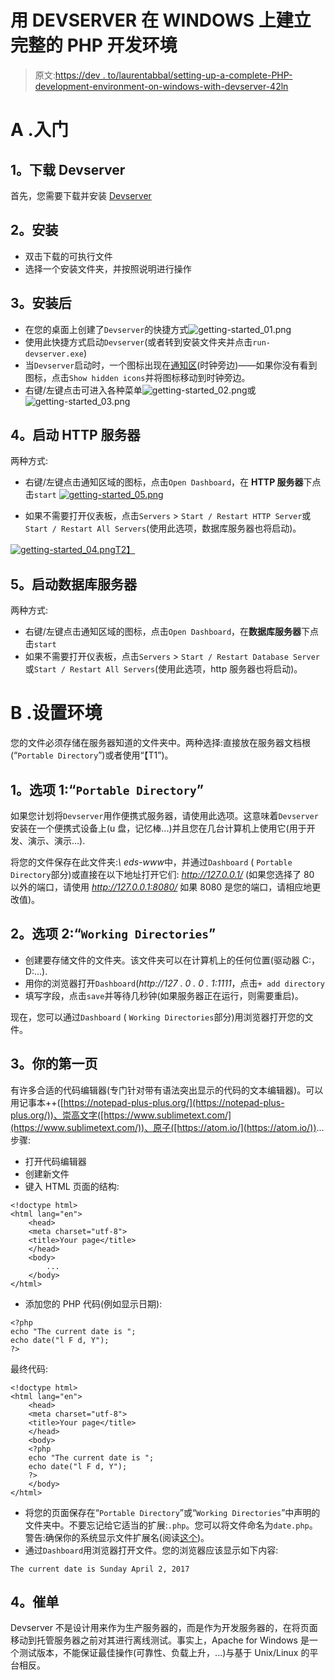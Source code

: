 # 用 DEVSERVER 在 WINDOWS 上建立完整的 PHP 开发环境

> 原文:[https://dev . to/laurentabbal/setting-up-a-complete-PHP-development-environment-on-windows-with-devserver-42ln](https://dev.to/laurentabbal/setting-up-a-complete-php-development-environment-on-windows-with-devserver-42ln)

# [](#a-getting-started)A .入门

## [](#1-download-devserver)1。下载 Devserver

首先，您需要下载并安装 [Devserver](https://www.easyphp.org/easyphp-devserver.php)

## [](#2-install)2。安装

*   双击下载的可执行文件
*   选择一个安装文件夹，并按照说明进行操作

## [](#3-post-install)3。安装后

*   在您的桌面上创建了`Devserver`的快捷方式![getting-started_01.png](../Images/f925f445246592e862c294818830f8da.png)
*   使用此快捷方式启动`Devserver`(或者转到安装文件夹并点击`run-devserver.exe`)
*   当`Devserver`启动时，一个图标出现在[通知区](https://en.wikipedia.org/wiki/Notification_area)(时钟旁边)——如果你没有看到图标，点击`Show hidden icons`并将图标移动到时钟旁边。
*   右键/左键点击可进入各种菜单![getting-started_02.png](../Images/465c956566f9d1ca466291935c5cf847.png)或![getting-started_03.png](../Images/98ecc4e50f813069518b83a4df774ff6.png)

## [](#4-start-http-server)4。启动 HTTP 服务器

两种方式:

*   右键/左键点击通知区域的图标，点击`Open Dashboard`，在 **HTTP 服务器**下点击`start`
    [![getting-started_05.png](../Images/84414b9b2fd49ad63972d7fa76afb0d9.png)](https://res.cloudinary.com/practicaldev/image/fetch/s--hAG3KPzP--/c_limit%2Cf_auto%2Cfl_progressive%2Cq_auto%2Cw_880/https://www.easyphp.org/documentation/devserver/img/getting-started_05.png)

*   如果不需要打开仪表板，点击`Servers` > `Start / Restart HTTP Server`或`Start / Restart All Servers`(使用此选项，数据库服务器也将启动)。

[![getting-started_04.png](../Images/4c5cce885addf43a57ceb04a4eb4882a.png)T2】](https://res.cloudinary.com/practicaldev/image/fetch/s--1uur34IS--/c_limit%2Cf_auto%2Cfl_progressive%2Cq_auto%2Cw_880/https://www.easyphp.org/documentation/devserver/img/getting-started_04.png)

## [](#5-start-database-server)5。启动数据库服务器

两种方式:

*   右键/左键点击通知区域的图标，点击`Open Dashboard`，在**数据库服务器**下点击`start`
*   如果不需要打开仪表板，点击`Servers` > `Start / Restart Database Server`或`Start / Restart All Servers`(使用此选项，http 服务器也将启动)。

# [](#b-setup-your-environment)B .设置环境

您的文件必须存储在服务器知道的文件夹中。两种选择:直接放在服务器文档根(“`Portable Directory`”)或者使用“【T1”)。

## [](#1-option-1-raw-portable-directory-endraw-)1。选项 1:“`Portable Directory`”

如果您计划将`Devserver`用作便携式服务器，请使用此选项。这意味着`Devserver`安装在一个便携式设备上(u 盘，记忆棒...)并且您在几台计算机上使用它(用于开发、演示、演示...).

将您的文件保存在此文件夹:*<server-install-folder>\ eds-www*中，并通过`Dashboard` ( `Portable Directory`部分)或直接在以下地址打开它们: *http://127.0.0.1/* (如果您选择了 80 以外的端口，请使用 *http://127.0.0.1:8080/* 如果 8080 是您的端口，请相应地更改值)。

## [](#2-option-2-raw-working-directories-endraw-)2。选项 2:“`Working Directories`”

*   创建要存储文件的文件夹。该文件夹可以在计算机上的任何位置(驱动器 C:，D:...).
*   用你的浏览器打开`Dashboard`(*http://127 . 0 . 0 . 1:1111*，点击`+ add directory`
*   填写字段，点击`save`并等待几秒钟(如果服务器正在运行，则需要重启)。

现在，您可以通过`Dashboard` ( `Working Directories`部分)用浏览器打开您的文件。

## [](#3-your-first-page)3。你的第一页

有许多合适的代码编辑器(专门针对带有语法突出显示的代码的文本编辑器)。可以用记事本++([https://notepad-plus-plus.org/](https://notepad-plus-plus.org/))、崇高文字([https://www.sublimetext.com/](https://www.sublimetext.com/))、原子([https://atom.io/](https://atom.io/))...
步骤:

*   打开代码编辑器
*   创建新文件
*   键入 HTML 页面的结构:

```
<!doctype html>
<html lang="en">
    <head>
    <meta charset="utf-8">
    <title>Your page</title>
    </head>
    <body>
        ...
    </body>
</html> 
```

*   添加您的 PHP 代码(例如显示日期):

```
<?php
echo "The current date is ";
echo date("l F d, Y");
?> 
```

最终代码:

```
<!doctype html>
<html lang="en">
    <head>
    <meta charset="utf-8">
    <title>Your page</title>
    </head>
    <body>
    <?php
    echo "The current date is ";
    echo date("l F d, Y");
    ?>
    </body>
</html> 
```

*   将您的页面保存在“`Portable Directory`”或“`Working Directories`”中声明的文件夹中。不要忘记给它适当的扩展:`.php`。您可以将文件命名为`date.php`。警告:确保你的系统显示文件扩展名(阅读[这个](https://support.microsoft.com/en-us/help/865219/how-to-show-or-hide-file-name-extensions-in-windows-explorer))。
*   通过`Dashboard`用浏览器打开文件。您的浏览器应该显示如下内容:

```
The current date is Sunday April 2, 2017 
```

## [](#4-reminder)4。催单

Devserver 不是设计用来作为生产服务器的，而是作为开发服务器的，在将页面移动到托管服务器之前对其进行离线测试。事实上，Apache for Windows 是一个测试版本，不能保证最佳操作(可靠性、负载上升，...)与基于 Unix/Linux 的平台相反。